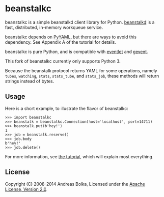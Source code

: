 beanstalkc
==========

beanstalkc is a simple beanstalkd client library for Python. [beanstalkd][] is
a fast, distributed, in-memory workqueue service.

beanstalkc depends on [PyYAML][], but there are ways to avoid this dependency.
See Appendix A of the tutorial for details.

beanstalkc is pure Python, and is compatible with [eventlet][] and [gevent][].

This fork of beanstalkc currently only supports Python 3.

Because the beanstalk protocol returns YAML for some operations, namely
`tubes`, `watching`, `stats`, `stats_tube`, and `stats_job`, these methods
will return strings instead of bytes.

[beanstalkd]: http://kr.github.com/beanstalkd/
[eventlet]: http://eventlet.net/
[gevent]: http://www.gevent.org/
[PyYAML]: http://pyyaml.org/


Usage
-----

Here is a short example, to illustrate the flavor of beanstalkc:

    >>> import beanstalkc
    >>> beanstalk = beanstalkc.Connection(host='localhost', port=14711)
    >>> beanstalk.put(b'hey!')
    1
    >>> job = beanstalk.reserve()
    >>> job.body
    b'hey!'
    >>> job.delete()

For more information, see [the tutorial](TUTORIAL.mkd), which will explain most
everything.


License
-------

Copyright (C) 2008-2014 Andreas Bolka, Licensed under the [Apache License,
Version 2.0][license].

[license]: http://www.apache.org/licenses/LICENSE-2.0
